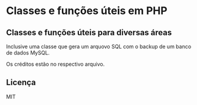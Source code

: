 # Classes e funções úteis em PHP

## Classes e funções úteis para diversas áreas

Inclusive uma classe que gera um arquovo SQL com o backup de um banco de dados MySQL.

Os créditos estão no respectivo arquivo.

## Licença
MIT
